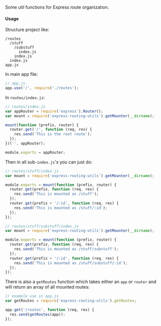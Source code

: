Some util functions for Express route organization.

#### Usage

Structure project like:

```
/routes
  /stuff
    /substuff
      index.js
    index.js
  index.js
app.js
```

In main app file:

```Javascript
// app.js
app.use('/', require('./routes');
```

In `routes/index.js`:

```Javascript
// routes/index.js
var appRouter = require('express').Router();
var mount = require('express-routing-utils').getMounter(__dirname);

mount(function (prefix, router) {
  router.get('/', function (req, res) {
    res.send('This is the root route');
  });
})('', appRouter);

module.exports = appRouter;
```

Then in all sub-`index.js`'s you can just do:

```Javascript
// routes/stuff/index.js
var mount = require('express-routing-utils').getMounter(__dirname);

module.exports = mount(function (prefix, router) {
  router.get(prefix, function (req, res) {
    res.send('This is mounted as /stuff');
  });
  router.get(prefix + '/:id', function (req, res) {
    res.send('This is mounted as /stuff/:id');
  });
});

// routes/stuff/substuff/index.js
var mount = require('express-routing-utils').getMounter(__dirname);

module.exports = mount(function (prefix, router) {
  router.get(prefix, function (req, res) {
    res.send('This is mounted as /stuff/substuff');
  });
  router.get(prefix + '/:id', function (req, res) {
    res.send('This is mounted as /stuff/substuff/:id');
  });
});
```

There is also a `getRoutes` function which takes either an `app` or `router` and will return an array of all mounted routes:

```Javascript
// example use in app.js
var getRoutes = require('express-routing-utils').getRoutes;

app.get('/routes', function (req, res) {
  res.send(getRoutes(app));
});
```
